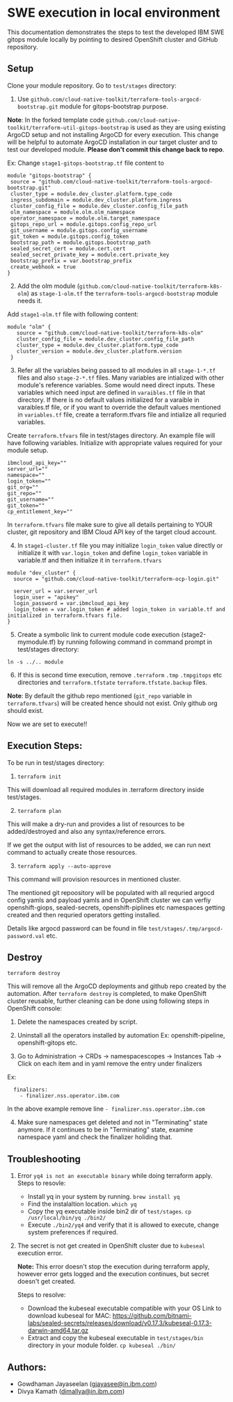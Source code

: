 # SWE execution in local environment

This documentation demonstrates the steps to test the developed IBM SWE gitops module locally by pointing to desired OpenShift cluster and GitHub repository.

## Setup

Clone your module repository. Go to `test/stages` directory:

1. Use `github.com/cloud-native-toolkit/terraform-tools-argocd-bootstrap.git` module for gitops-bootstrap purpose. 
   
**Note**: In the forked template code `github.com/cloud-native-toolkit/terraform-util-gitops-bootstrap` is used as they are using existing ArgoCD setup and not installing ArgoCD for every execution. This change will be helpful to automate ArgoCD installation in our target cluster and to test our developed module. **Please don't commit this change back to repo**.

   Ex: Change `stage1-gitops-bootstrap.tf` file content to
   ```
   module "gitops-bootstrap" {
    source = "github.com/cloud-native-toolkit/terraform-tools-argocd-bootstrap.git" 
    cluster_type = module.dev_cluster.platform.type_code
    ingress_subdomain = module.dev_cluster.platform.ingress
    cluster_config_file = module.dev_cluster.config_file_path
    olm_namespace = module.olm.olm_namespace
    operator_namespace = module.olm.target_namespace
    gitops_repo_url = module.gitops.config_repo_url
    git_username = module.gitops.config_username
    git_token = module.gitops.config_token
    bootstrap_path = module.gitops.bootstrap_path
    sealed_secret_cert = module.cert.cert
    sealed_secret_private_key = module.cert.private_key
    bootstrap_prefix = var.bootstrap_prefix
    create_webhook = true
  }
 ```

2. Add the olm module (`github.com/cloud-native-toolkit/terraform-k8s-olm`) as `stage-1-olm.tf` the  `terraform-tools-argocd-bootstrap` module needs it.
 
 Add `stage1-olm.tf` file with following content:
 ```
 module "olm" {
    source = "github.com/cloud-native-toolkit/terraform-k8s-olm" 
    cluster_config_file = module.dev_cluster.config_file_path
    cluster_type = module.dev_cluster.platform.type_code
    cluster_version = module.dev_cluster.platform.version
  }
 ```

3. Refer all the variables being passed to all modules in all `stage-1-*.tf` files and also `stage-2-*.tf` files. Many variables are intialized with other module's reference variables. Some would need direct inputs. These variables which need input are defined in `varaibles.tf` file in that directory. If there is no default values initialized for a varaible in varaibles.tf file, or if you want to override the default values mentioned in `variables.tf` file, create a terraform.tfvars file and intialize all requried variables. 

 Create `terraform.tfvars` file in test/stages directory. An example file will have following variables. Initialize with appropriate values required for your module setup.
```
ibmcloud_api_key=""
server_url=""
namespace=""
login_token=""
git_org=""
git_repo=""
git_username=""
git_token=""
cp_entitlement_key=""
```

In `terraform.tfvars` file make sure to give all details pertaining to YOUR cluster, git repository and IBM Cloud API key of the target cloud account.

4. In `stage1-cluster.tf` file you may initialize `login_token` value directly or initialize it with `var.login_token` and define `login_token` variable in variable.tf and then initialize it in `terraform.tfvars` 
```
module "dev_cluster" {
  source = "github.com/cloud-native-toolkit/terraform-ocp-login.git"

  server_url = var.server_url
  login_user = "apikey"
  login_password = var.ibmcloud_api_key
  login_token = var.login_token # added login_token in variable.tf and initialized in terraform.tfvars file.
}
```

5. Create a symbolic link to current module code execution (stage2-mymodule.tf) by running following command in command prompt in test/stages directory:
```
ln -s ../.. module
```

6. If this is second time execution, remove `.terraform` `.tmp` `.tmpgitops` etc directories and `terraform.tfstate` `terraform.tfstate.backup` files. 

**Note**: By default the github repo mentioned (`git_repo` variable in `terraform.tfvars`) will be created hence should not exist. Only github org should exist.

Now we are set to execute!!

## Execution Steps: 

To be run in test/stages directory:

1. `terraform init`

This will download all required modules in .terraform directory inside test/stages.

2. `terraform plan`

This will make a dry-run and provides a list of resources to be added/destroyed and also any syntax/reference errors.

If we get the output with list of resources to be added, we can run next command to actually create those resources.

3. `terraform apply --auto-approve`

This command will provision resources in mentioned cluster.

The mentioned git repoository will be populated with all requried argocd config yamls and payload yamls and in OpenShift cluster we can verfiy openshift-giops, sealed-secrets, openshift-piplines etc namespaces getting created and then requried operators getting installed. 

Details like argocd password can be found in file `test/stages/.tmp/argocd-password.val` etc.

## Destroy 

`terraform destroy` 

This will remove all the ArgoCD deployments and github repo created by the automation. After `terraform destroy` is completed, to make OpenShift cluster reusable, further cleaning can be done using following steps in OpenShift console:

1. Delete the namespaces created by script.

2. Uninstall all the operators installed by automation Ex: openshift-pipeline, openshift-gitops etc.

3. Go to Administration -> CRDs -> namespacescopes -> Instances Tab -> Click on each item and in yaml remove the entry under finalizers

Ex:
```
  finalizers:
    - finalizer.nss.operator.ibm.com 
```
 In the above example remove line `- finalizer.nss.operator.ibm.com`

 4. Make sure namespaces get deleted and not in "Terminating" state anymore. If it continues to be in "Terminating" state, examine namespace yaml and check the finalizer holiding that.

## Troubleshooting

1. Error `yq4 is not an executable binary` while doing terraform apply.
 Steps to resovle:
    - Install yq in your system by running.
    `brew install yq`
    -  Find the instalaltion location.
    `which yq`
    - Copy the yq executable inside bin2 dir of `test/stages`. 
    `cp /usr/local/bin/yq ./bin2/`
    - Execute `./bin2/yq4` and verify that it is allowed to execute, change system preferences if required.

2. The secret is not get created in OpenShift cluster due to `kubeseal` execution error.

   **Note:** This error doesn't stop the execution during terraform apply, however error gets logged and the execution continues, but secret doesn't get created.

   Steps to resolve:
    - Download the kubeseal executable compatible with your OS
   Link to download kubeseal for MAC: https://github.com/bitnami-labs/sealed-secrets/releases/download/v0.17.3/kubeseal-0.17.3-darwin-amd64.tar.gz
    - Extract and copy the kubeseal executable in `test/stages/bin` directory in your module folder.
    `cp kubeseal ./bin/`
 
 ## Authors: 
 - Gowdhaman Jayaseelan (gjayasee@in.ibm.com)
 - Divya Kamath (dimallya@in.ibm.com)
